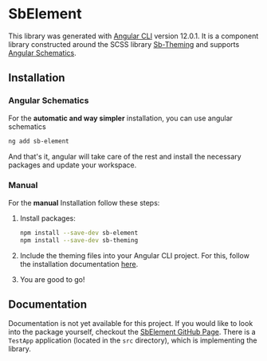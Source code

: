 # SbElement

This library was generated with [Angular CLI](https://github.com/angular/angular-cli) version 12.0.1. It is a component library constructed around the SCSS library [Sb-Theming](https://github.com/SeverinBuchser/SbTheming) and supports [Angular Schematics](https://angular.io/guide/schematics).

## Installation

### Angular Schematics

For the **automatic and way simpler** installation, you can use angular schematics

```bash
ng add sb-element
```

And that's it, angular will take care of the rest and install the necessary packages and update your workspace.

### Manual

For the **manual** Installation follow these steps:

1. Install packages:

   ```bash 
   npm install --save-dev sb-element
   npm install --save-dev sb-theming
   ```

2. Include the theming files into your Angular CLI project. For this, follow the installation documentation [here](https://github.com/SeverinBuchser/SbTheming#readme).

3. You are good to go!

## Documentation

Documentation is not yet available for this project.  If you would like to look into the package yourself, checkout the [SbElement GitHub Page](https://github.com/SeverinBuchser/SbElement). There is a `TestApp` application (located in the `src` directory), which is implementing the library.

